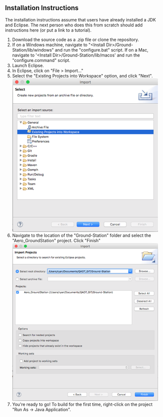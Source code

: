 ## Installation Instructions
The installation instructions assume that users have already installed a JDK and Eclipse. The next person who does this from scratch should add instructions here (or put a link to a tutorial).

1. Download the source code as a .zip file or clone the repository.
2. If on a Windows machine, navigate to "\<Install Dir>/Ground-Station/lib/windows" and run the "configure.bat" script. If on a Mac, navigate to '\<Install Dir>/Ground-Station/lib/macos' and run the "configure.command" script.
3. Launch Eclipse.
4. In Eclipse, click on "File > Import..."
5. Select the "Existing Projects into Workspace" option, and click "Next".
![Alt text](img/ExistingProject.png?raw=true "Existing Project into Workspace")
6. Navigate to the location of the "Ground-Station" folder and select the "Aero_GroundStation" project. Click "Finish"
![Alt text](img/GroundStationFolder.png?raw=true "Select Ground-Station Folder")
7. You're ready to go! To build for the first time, right-click on the project "Run As -> Java Application".
